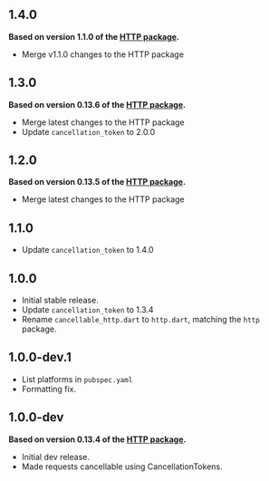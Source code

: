 ## 1.4.0
**Based on version 1.1.0 of the [HTTP package](https://pub.dev/packages/http/versions/1.1.0).**

* Merge v1.1.0 changes to the HTTP package

## 1.3.0
**Based on version 0.13.6 of the [HTTP package](https://pub.dev/packages/http/versions/0.13.4).**

* Merge latest changes to the HTTP package
* Update `cancellation_token` to 2.0.0

## 1.2.0
**Based on version 0.13.5 of the [HTTP package](https://pub.dev/packages/http/versions/0.13.4).**

* Merge latest changes to the HTTP package

## 1.1.0

* Update `cancellation_token` to 1.4.0

## 1.0.0

* Initial stable release.
* Update `cancellation_token` to 1.3.4
* Rename `cancellable_http.dart` to `http.dart`, matching the `http` package.

## 1.0.0-dev.1

* List platforms in `pubspec.yaml`
* Formatting fix.

## 1.0.0-dev
**Based on version 0.13.4 of the [HTTP package](https://pub.dev/packages/http/versions/0.13.4).**

* Initial dev release.
* Made requests cancellable using CancellationTokens.
